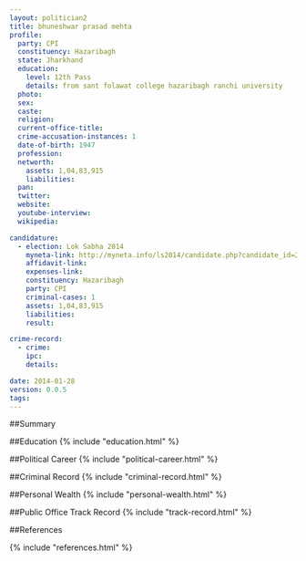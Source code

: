 ```yaml
---
layout: politician2
title: bhuneshwar prasad mehta
profile: 
  party: CPI
  constituency: Hazaribagh
  state: Jharkhand
  education: 
    level: 12th Pass
    details: from sant folawat college hazaribagh ranchi university
  photo: 
  sex: 
  caste: 
  religion: 
  current-office-title: 
  crime-accusation-instances: 1
  date-of-birth: 1947
  profession: 
  networth: 
    assets: 1,04,83,915
    liabilities: 
  pan: 
  twitter: 
  website: 
  youtube-interview: 
  wikipedia: 

candidature: 
  - election: Lok Sabha 2014
    myneta-link: http://myneta.info/ls2014/candidate.php?candidate_id=2834
    affidavit-link: 
    expenses-link: 
    constituency: Hazaribagh 
    party: CPI
    criminal-cases: 1
    assets: 1,04,83,915
    liabilities: 
    result:  

crime-record: 
  - crime: 
    ipc: 
    details:  

date: 2014-01-28
version: 0.0.5
tags: 
---
```

##Summary


##Education
{% include "education.html" %}


##Political Career
{% include "political-career.html" %}


##Criminal Record
{% include "criminal-record.html" %}


##Personal Wealth
{% include "personal-wealth.html" %}


##Public Office Track Record
{% include "track-record.html" %}


##References


{% include "references.html" %}